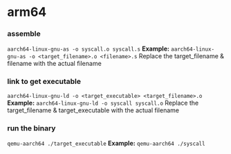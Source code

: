 # arm64

### assemble
`aarch64-linux-gnu-as -o syscall.o syscall.s`
**Example:** `aarch64-linux-gnu-as -o <target_filename>.o <filename>.s`
Replace the target_filename & filename with the actual filename

### link to get executable
`aarch64-linux-gnu-ld -o <target_executable> <target_filename>.o`
**Example:** `aarch64-linux-gnu-ld -o syscall syscall.o`
Replace the target_filename & target_executable with the actual filename

### run the binary
`qemu-aarch64 ./target_executable`
**Example:** `qemu-aarch64 ./syscall`
